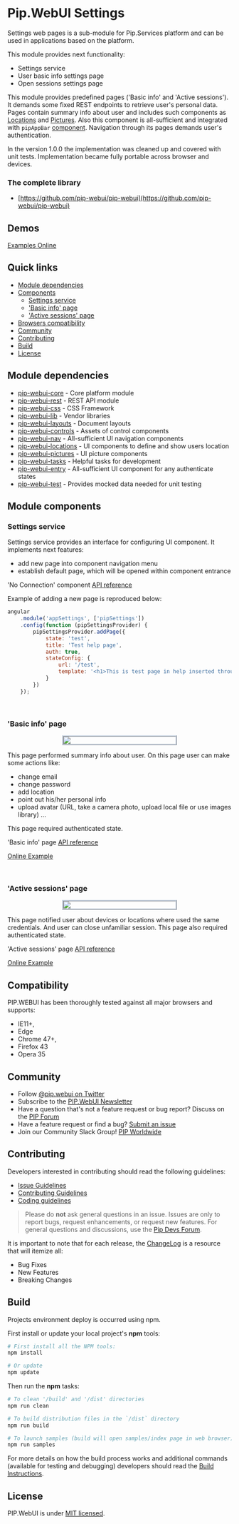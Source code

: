 # Pip.WebUI Settings

Settings web pages is a sub-module for Pip.Services platform and can be used in applications
based on the platform.

This module provides next functionality:

* Settings service
* User basic info settings page
* Open sessions settings page

This module provides predefined pages ('Basic info' and 'Active sessions'). It demands some fixed REST endpoints to retrieve user's personal data.
Pages contain summary info about user and includes such components as [Locations](http://link.com) and [Pictures](http://link.com). Also
this component is all-sufficient and integrated with `pipAppBar` [component](http://link-to-pipAppBar.com).
Navigation through its pages demands user's authentication.

In the version 1.0.0 the implementation was cleaned up and covered with unit tests.
Implementation became fully portable across browser and devices.


### The complete library

 * [https://github.com/pip-webui/pip-webui](https://github.com/pip-webui/pip-webui)

## Demos

[Examples Online](http://webui.pipdevs.com/pip-webui-settings/index.html)


## Quick links

* [Module dependencies](#dependencies)
* [Components](#components)
  - [Settings service](#settings_service)
  - ['Basic info' page](#settings_basic_info)
  - ['Active sessions' page](#settings_sessions)
* [Browsers compatibility](#compatibility)
* [Community](#community)
* [Contributing](#contributing)
* [Build](#build)
* [License](#license)


## <a name="dependencies"></a>Module dependencies

* <a href="https://github.com/pip-webui/pip-webui-core">pip-webui-core</a> - Core platform module
* <a href="https://github.com/pip-webui/pip-webui-rest">pip-webui-rest</a> - REST API module
* <a href="https://github.com/pip-webui/pip-webui-css">pip-webui-css</a> - CSS Framework
* <a href="https://github.com/pip-webui/pip-webui-lib">pip-webui-lib</a> - Vendor libraries
* <a href="https://github.com/pip-webui/pip-webui-layouts">pip-webui-layouts</a> - Document layouts
* <a href="https://github.com/pip-webui/pip-webui-controls">pip-webui-controls</a> - Assets of control components
* <a href="https://github.com/pip-webui/pip-webui-nav">pip-webui-nav</a> - All-sufficient UI navigation components
* <a href="https://github.com/pip-webui/pip-webui-locations">pip-webui-locations</a> - UI components to define and show users location
* <a href="https://github.com/pip-webui/pip-webui-pictures">pip-webui-pictures</a> - UI picture components
* <a href="https://github.com/pip-webui/pip-webui-tasks">pip-webui-tasks</a> - Helpful tasks for development
* <a href="https://github.com/pip-webui/pip-webui-entry">pip-webui-entry</a> - All-sufficient UI component for any authenticate states
* <a href="https://github.com/pip-webui/pip-webui-test">pip-webui-test</a> - Provides mocked data needed for unit testing


## <a name="components"></a>Module components

### <a name="settings_service"></a>Settings service
Settings service provides an interface for configuring UI component. It implements next features:

* add new page into component navigation menu
* establish default page, which will be opened within component entrance

'No Connection' component [API reference](http://link.com)

Example of adding a new page is reproduced below:

```javascript
angular
    .module('appSettings', ['pipSettings'])
    .config(function (pipSettingsProvider) {
        pipSettingsProvider.addPage({
            state: 'test',
            title: 'Test help page',
            auth: true,
            stateConfig: {
                url: '/test',
                template: '<h1>This is test page in help inserted through provider</h1>'
            }
        })
    });
```

<br/>

### <a name="settings_basic_info"></a>'Basic info' page
<a href="doc/images/img-settings-basic-info.png" style="border: 3px ridge #c8d2df; width: 50%; margin: auto; display: block">
    <img src="doc/images/img-settings-basic-info.png"/>
</a>

This page performed summary info about user. On this page user can make some actions like:
* change email
* change password
* add location
* point out his/her personal info
* upload avatar (URL, take a camera photo, upload local file or use images library)
...

This page required authenticated state.

'Basic info' page [API reference](http://link.com)

[Online Example](http://webui.pipdevs.com/pip-webui-settings/index.html#/settings/basic_info)

<br/>


### <a name="settings_sessions"></a>'Active sessions' page
<a href="doc/images/img-settings-active-sessions.png" style="border: 3px ridge #c8d2df; width: 50%; margin: auto; display: block">
    <img src="doc/images/img-settings-active-sessions.png"/>
</a>

This page notified user about devices or locations where used the same credentials. And user can close unfamiliar session.
This page also required authenticated state.

'Active sessions' page [API reference](http://link.com)

[Online Example](http://webui.pipdevs.com/pip-webui-settings/index.html#/settings/sessions)


## <a name="compatibility"></a>Compatibility

PIP.WEBUI has been thoroughly tested against all major browsers and supports:

 * IE11+,
 * Edge
 * Chrome 47+,
 * Firefox 43
 * Opera 35

## <a name="community"></a>Community

* Follow [@pip.webui on Twitter](http://link.com)
* Subscribe to the [PIP.WebUI Newsletter](http://link.com)
* Have a question that's not a feature request or bug report? Discuss on the [PIP Forum](https://groups.google.com/forum/#!forum/pipdevs)
* Have a feature request or find a bug? [Submit an issue](http://link.com)
* Join our Community Slack Group! [PIP Worldwide](http://link.com)


## <a name="contributing"></a>Contributing

Developers interested in contributing should read the following guidelines:

* [Issue Guidelines](http://somelink.com)
* [Contributing Guidelines](http://somelink.com)
* [Coding guidelines](http://somelink.com)

> Please do **not** ask general questions in an issue. Issues are only to report bugs, request
  enhancements, or request new features. For general questions and discussions, use the
  [Pip Devs Forum](https://groups.google.com/forum/#!forum/pipdevs).

It is important to note that for each release, the [ChangeLog](CHANGELOG.md) is a resource that will
itemize all:

- Bug Fixes
- New Features
- Breaking Changes

## <a name="build"></a>Build

Projects environment deploy is occurred using npm.

First install or update your local project's **npm** tools:

```bash
# First install all the NPM tools:
npm install

# Or update
npm update
```

Then run the **npm** tasks:

```bash
# To clean '/build' and '/dist' directories
npm run clean

# To build distribution files in the `/dist` directory
npm run build

# To launch samples (build will open samples/index page in web browser)
npm run samples
```

For more details on how the build process works and additional commands (available for testing and
debugging) developers should read the [Build Instructions](docs/guides/BUILD.md).


## <a name="license"></a>License

PIP.WebUI is under [MIT licensed](LICENSE).

